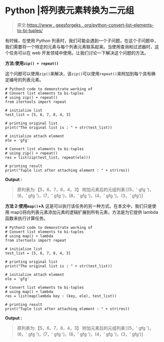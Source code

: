 # Python |将列表元素转换为二元组

> 原文:[https://www . geesforgeks . org/python-convert-list-elements-to-bi-tuples/](https://www.geeksforgeeks.org/python-convert-list-elements-to-bi-tuples/)

有时候，在使用 Python 列表时，我们可能会遇到一个子问题，在这个子问题中，我们需要将一个特定的元素与每个列表元素联系起来。当使用查询和过滤器时，这个任务可以在 web 开发领域中使用。让我们讨论一下解决这个问题的方法。

**方法:使用`zip() + repeat()`**

这个问题可以使用`zip()`来解决，该`zip()`可以使用`repeat()`来附加到每个具有确定编号的列表元素。

```
# Python3 code to demonstrate working of
# Convert list elements to bi-tuples
# using zip() + repeat()
from itertools import repeat

# initialize list
test_list = [5, 6, 7, 8, 4, 3]

# printing original list
print("The original list is : " + str(test_list))

# initialize attach element
ele = 'gfg'

# Convert list elements to bi-tuples
# using zip() + repeat()
res = list(zip(test_list, repeat(ele)))

# printing result
print("Tuple list after attaching element : " + str(res))
```

**Output :**

> 原列表为:【5，6，7，8，4，3】
> 附加元素后的元组列表:[(5，' gfg ')，(6，' gfg ')，(7，' gfg ')，(8，' gfg ')，(4，' gfg ')，(3，' gfg')]

**方法 2:使用`map()`+λ**
这是可以执行该任务的另一种方式。在本文中，我们只是使用 map()将向列表元素添加元素的逻辑扩展到所有元素，方法是为它提供 lambda 函数来执行计算任务。

```
# Python3 code to demonstrate working of
# Convert list elements to bi-tuples
# using map() + lambda
from itertools import repeat

# initialize list
test_list = [5, 6, 7, 8, 4, 3]

# printing original list
print("The original list is : " + str(test_list))

# initialize attach element
ele = 'gfg'

# Convert list elements to bi-tuples
# using map() + lambda
res = list(map(lambda key : (key, ele), test_list))

# printing result
print("Tuple list after attaching element : " + str(res))
```

**Output :**

> 原列表为:【5，6，7，8，4，3】
> 附加元素后的元组列表:[(5，' gfg ')，(6，' gfg ')，(7，' gfg ')，(8，' gfg ')，(4，' gfg ')，(3，' gfg')]